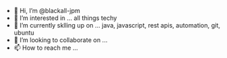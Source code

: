 - 👋 Hi, I’m @blackall-jpm
- 👀 I’m interested in ... all things techy
- 🌱 I’m currently sklling up on ... java, javascript, rest apis, automation, git, ubuntu
- 💞️ I’m looking to collaborate on ...
- 📫 How to reach me ...

<!---
blackall-jpm/blackall-jpm is a ✨ special ✨ repository because its `README.md` (this file) appears on your GitHub profile.
You can click the Preview link to take a look at your changes.
--->
